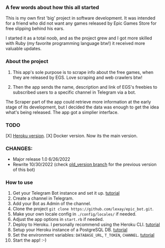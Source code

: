 ### A few words about how this all started
This is my own first 'big' project in software development. It was intended for
a friend who did not want any games released by Epic Games Store for free
slipping behind his ears.

I started it as a total noob, and as the project grew and I got more skilled
with Ruby (my favorite programming language btw!) it received more valuable
updates.

### About the project
1. This app's sole purpose is to scrape info about the free games, when they are
   released by EGS. Love scraping and web crawlers btw!

2. Then the app sends the name, description and link of EGS's freebies to
   subscribed users to a specific channel in Telegram via a bot.

The Scraper part of the app could retrieve more information at the early stage
of its development, but I decided the data was enough to get the idea what's
being released. The app got a simplier interface.

### TODO
[X] [Heroku version](https://github.com/lexay/epic_bot/tree/heroku).
[X] Docker version. Now its the main version.

### CHANGES:
* Major release 1.0 6/26/2022
* Rewrite 10/30/2022 (check [old_version branch](https://github.com/lexay/epic_bot/tree/old_version) for the previous version of this bot)

### How to use
1. Get your Telegram Bot instance and set it up. [tutorial](https://core.telegram.org/bots#3-how-do-i-create-a-bot)
2. Create a channel in Telegram.
3. Add your Bot as Admin of the channel.
4. Clone the project `git clone https://github.com/lexay/epic_bot.git`.
5. Make your own locale config in `./config/locales/` if needed.
6. Adjust the app options in `start.rb` if needed.
7. Deploy to Heroku. I personally recommend using the Heroku CLI. [tutorial](https://devcenter.heroku.com/articles/git)
8. Setup your Heroku instance of a PostgreSQL DB. [tutorial](https://devcenter.heroku.com/articles/heroku-postgresql)
9. Set the environment variables: `DATABASE_URL`, `T_TOKEN`, `CHANNEL`. [tutorial](https://devcenter.heroku.com/articles/config-vars)
10. Start the app! :-)
